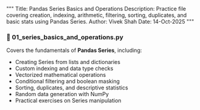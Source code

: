 """
Title: Pandas Series Basics and Operations
Description: Practice file covering creation, indexing, arithmetic, filtering,
             sorting, duplicates, and basic stats using Pandas Series.
Author: Vivek Shah
Date: 14-Oct-2025
"""



### 🧩 01_series_basics_and_operations.py
Covers the fundamentals of **Pandas Series**, including:
- Creating Series from lists and dictionaries  
- Custom indexing and data type checks  
- Vectorized mathematical operations  
- Conditional filtering and boolean masking  
- Sorting, duplicates, and descriptive statistics  
- Random data generation with NumPy  
- Practical exercises on Series manipulation
